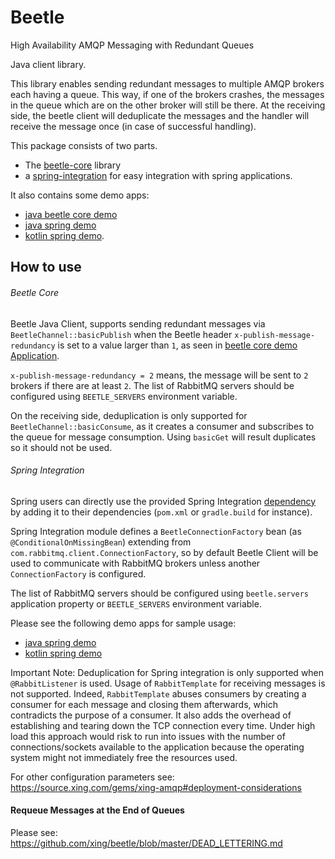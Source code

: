 Beetle
======

High Availability AMQP Messaging with Redundant Queues

Java client library.

This library enables sending redundant messages to multiple AMQP brokers each having a queue.
This way, if one of the brokers crashes, the messages in the queue which are on the other broker will still be there.
At the receiving side, the beetle client will deduplicate the messages and the handler will receive the message once
(in case of successful handling).

This package consists of two parts. 
* The [beetle-core](https://github.com/xing/java-beetle/tree/master/beetle-core) library 
* a [spring-integration](https://github.com/xing/java-beetle/tree/master/spring-integration) for easy integration with spring applications.

It also contains some demo apps:
* [java beetle core demo](https://github.com/xing/java-beetle/tree/master/beetle-core-demo) 
* [java spring demo](https://github.com/xing/java-beetle/tree/master/spring-java-demo) 
* [kotlin spring demo](https://github.com/xing/java-beetle/tree/master/spring-kotlin-demo).


How to use
----------

###### Beetle Core

Beetle Java Client, supports sending redundant messages via `BeetleChannel::basicPublish` when the Beetle header `x-publish-message-redundancy` is set to a value larger than `1`,
as seen in [beetle core demo Application](https://github.com/xing/java-beetle/tree/master/beetle-core-demo/src/main/java/com/xing/beetle/demo/core/Application).

`x-publish-message-redundancy = 2` means, the message will be sent to `2` brokers if there are at least `2`. The list of RabbitMQ servers should be configured using `BEETLE_SERVERS` environment variable.

On the receiving side, deduplication is only supported for `BeetleChannel::basicConsume`, as it creates a consumer and subscribes to the queue for message consumption. Using `basicGet` will result
duplicates so it should not be used.

###### Spring Integration

Spring users can directly use the provided Spring Integration [dependency](https://nexus.dc.xing.com/#browse/browse:sysarch-snapshots:com%2Fxing%2Fbeetle) by adding it to their dependencies (`pom.xml` or `gradle.build` for instance).

Spring Integration module defines a `BeetleConnectionFactory` bean (as `@ConditionalOnMissingBean`) extending from `com.rabbitmq.client.ConnectionFactory`, so
by default Beetle Client will be used to communicate with RabbitMQ brokers unless another `ConnectionFactory` is configured.

The list of RabbitMQ servers should be configured using `beetle.servers` application property or `BEETLE_SERVERS` environment variable.

Please see the following demo apps for sample usage: 

* [java spring demo](https://github.com/xing/java-beetle/tree/master/spring-java-demo) 
* [kotlin spring demo](https://github.com/xing/java-beetle/tree/master/spring-kotlin-demo)

Important Note: Deduplication for Spring integration is only supported when `@RabbitListener` is used. Usage of `RabbitTemplate` for receiving messages is not supported. Indeed, `RabbitTemplate` abuses
consumers by creating a consumer for each message and closing them afterwards, which contradicts the purpose of a consumer. It also adds the overhead of establishing and tearing down the TCP connection every time.
Under high load this approach would risk to run into issues with the number of connections/sockets available to the application because the operating system might not immediately free the resources used.


For other configuration parameters see:
https://source.xing.com/gems/xing-amqp#deployment-considerations

#### Requeue Messages at the End of Queues

Please see: https://github.com/xing/beetle/blob/master/DEAD_LETTERING.md



